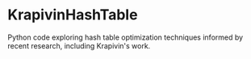 # KrapivinHashTable
Python code exploring hash table optimization techniques informed by recent research, including Krapivin's work.
